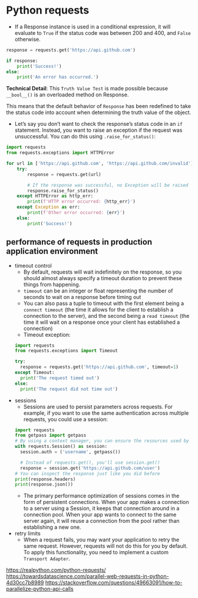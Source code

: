# Python requests

- If a Response instance is used in a conditional expression, it will evaluate to `True` if the status code was between 200 and 400, and `False` otherwise.
```python
response = requests.get('https://api.github.com')

if response:
    print('Success!')
else:
    print('An error has occurred.')
```

<b>Technical Detail</b>: This `Truth Value Test` is made possible because `__bool__()` is an overloaded method on Response.

This means that the default behavior of `Response` has been redefined to take the status code into account when determining the truth value of the object.


- Let’s say you don’t want to check the response’s status code in an `if` statement. Instead, you want to raise an exception if the request was unsuccessful. You can do this using `.raise_for_status()`:
```python
import requests
from requests.exceptions import HTTPError

for url in ['https://api.github.com', 'https://api.github.com/invalid']:
    try:
        response = requests.get(url)

        # If the response was successful, no Exception will be raised
        response.raise_for_status()
    except HTTPError as http_err:
        print(f'HTTP error occurred: {http_err}')
    except Exception as err:
        print(f'Other error occurred: {err}')
    else:
        print('Success!')

```

## performance of requests in production application environment
- timeout control
  - By default, requests will wait indefinitely on the response, so you should almost always specify a timeout duration to prevent these things from happening.
  - `timeout` can be an integer or float representing the number of seconds to wait on a response before timing out
  - You can also pass a tuple to timeout with the first element being a `connect timeout` (the time it allows for the client to establish a connection to the server), and the second being a `read timeout` (the time it will wait on a response once your client has established a connection)
  - Timeout exception:
  ```python
  import requests
  from requests.exceptions import Timeout
  
  try:
    response = requests.get('https://api.github.com', timeout=1)
  except Timeout:
    print('The request timed out')
  else:
    print('The request did not time out')
  ```
- sessions
  - Sessions are used to persist parameters across requests. For example, if you want to use the same authentication across multiple requests, you could use a session:
  ```python
  import requests
  from getpass import getpass
  # By using a context manager, you can ensure the resources used by the session will be released after use
  with requests.Session() as session:
    session.auth = ('username', getpass())

    # Instead of requests.get(), you'll use session.get()
    response = session.get('https://api.github.com/user')
  # You can inspect the response just like you did before
  print(response.headers)
  print(response.json())

  ```
  - The primary performance optimization of sessions comes in the form of persistent connections. When your app makes a connection to a server using a Session, it keeps that connection around in a connection pool. When your app wants to connect to the same server again, it will reuse a connection from the pool rather than establishing a new one.
- retry limits
  - When a request fails, you may want your application to retry the same request. However, requests will not do this for you by default. To apply this functionality, you need to implement a custom `Transport Adapter`.




https://realpython.com/python-requests/
https://towardsdatascience.com/parallel-web-requests-in-python-4d30cc7b8989
https://stackoverflow.com/questions/49663091/how-to-parallelize-python-api-calls
